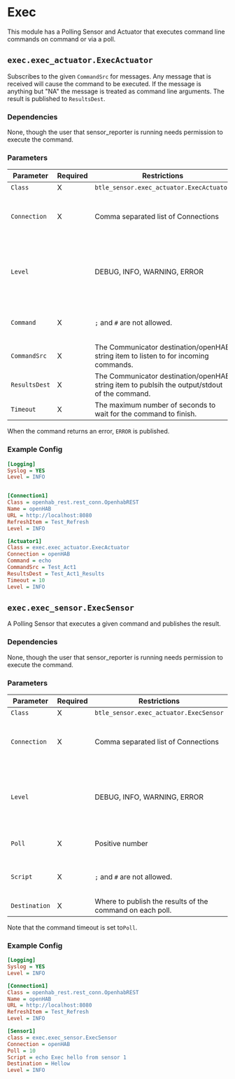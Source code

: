 # Exec

This module has a Polling Sensor and Actuator that executes command line commands on command or via a poll.

## `exec.exec_actuator.ExecActuator`

Subscribes to the given `CommandSrc` for messages.
Any message that is received will cause the command to be executed.
If the message is anything but "NA" the message is treated as command line arguments.
The result is published to `ResultsDest`.

### Dependencies

None, though the user that sensor_reporter is running needs permission to execute the command.

### Parameters

Parameter | Required | Restrictions | Purpose
-|-|-|-
`Class` | X | `btle_sensor.exec_actuator.ExecActuator` |
`Connection` | X | Comma separated list of Connections | Where the ON/OFF messages are published.
`Level` | | DEBUG, INFO, WARNING, ERROR | When provided, sets the logging level for the actuator.
`Command` | X | `;` and `#` are not allowed. | A valid command line command.
`CommandSrc` | X | The Communicator destination/openHAB string item to listen to for incoming commands.
`ResultsDest` | X | The Communicator destination/openHAB string item to publsih the output/stdout of the command.
`Timeout` | X | The maximum number of seconds to wait for the command to finish.

When the command returns an error, `ERROR` is published.

### Example Config

```ini
[Logging]
Syslog = YES
Level = INFO


[Connection1]
Class = openhab_rest.rest_conn.OpenhabREST
Name = openHAB
URL = http://localhost:8080
RefreshItem = Test_Refresh
Level = INFO

[Actuator1]
Class = exec.exec_actuator.ExecActuator
Connection = openHAB
Command = echo
CommandSrc = Test_Act1
ResultsDest = Test_Act1_Results
Timeout = 10
Level = INFO
```

## `exec.exec_sensor.ExecSensor`

A Polling Sensor that executes a given command and publishes the result.

### Dependencies

None, though the user that sensor_reporter is running needs permission to execute the command.

### Parameters

Parameter | Required | Restrictions | Purpose
-|-|-|-
`Class` | X | `btle_sensor.exec_actuator.ExecSensor` |
`Connection` | X | Comma separated list of Connections | Where the ON/OFF messages are published.
`Level` | | DEBUG, INFO, WARNING, ERROR | When provided, sets the logging level for the sensor.
`Poll` | X | Positive number | How often to call the command
`Script` | X | `;` and `#` are not allowed. | A valid command line command.
`Destination` | X | Where to publish the results of the command on each poll.

Note that the command timeout is set to`Poll`.

### Example Config

```ini
[Logging]
Syslog = YES
Level = INFO

[Connection1]
Class = openhab_rest.rest_conn.OpenhabREST
Name = openHAB
URL = http://localhost:8080
RefreshItem = Test_Refresh
Level = INFO

[Sensor1]
class = exec.exec_sensor.ExecSensor
Connection = openHAB
Poll = 10
Script = echo Exec hello from sensor 1
Destination = Hellow
Level = INFO
```
